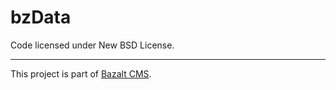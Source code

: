 bzData
======

Code licensed under New BSD License.

---

This project is part of [Bazalt CMS](http://bazalt-cms.com/).